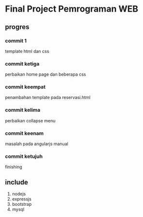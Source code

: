 # Final Project Pemrograman WEB
## progres
### commit 1
template html dan css

### commit ketiga
perbaikan home page dan beberapa css

### commit keempat
penambahan template pada reservasi.html

### commit kelima
perbaikan collapse menu

### commit keenam
masalah pada angularjs manual

### commit ketujuh 
finishing

## include
1. nodejs
2. expressjs
3. bootstrap
4. mysql